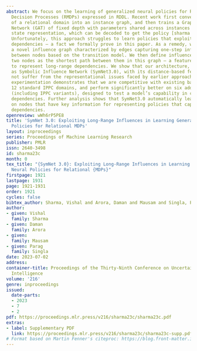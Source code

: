 ```yaml
---
abstract: We focus on the learning of generalized neural policies for Relational Markov
  Decision Processes (RMDPs) expressed in RDDL. Recent work first converts the instances
  of a relational domain into an instance graph, and then trains a Graph Attention
  Network (GAT) of fixed depth with parameters shared across instances to learn a
  state representation, which can be decoded to get the policy [sharma et al., 22].
  Unfortunately, this approach struggles to learn policies that exploit long-range
  dependencies – a fact we formally prove in this paper. As a remedy, we first construct
  a novel influence graph characterized by edges capturing one-step influence (dependence)
  between nodes based on the transition model. We then define influence distance between
  two nodes as the shortest path between them in this graph – a feature we exploit
  to represent long-range dependencies. We show that our architecture, referred to
  as Symbolic Influence Network (SymNet3.0), with its distance-based features, does
  not suffer from the representational issues faced by earlier approaches. Extensive
  experimentation demonstrates that we are competitive with existing baselines on
  12 standard IPPC domains, and perform significantly better on six additional domains
  (including IPPC variants), designed to test a model’s capability in capturing long-range
  dependencies. Further analysis shows that SymNet3.0 automatically learns to focus
  on nodes that have key information for representing policies that capture long-range
  dependencies.
openreview: wWh6rP5PE8
title: 'SymNet 3.0: Exploiting Long-Range Influences in Learning Generalized Neural
  Policies for Relational MDPs'
layout: inproceedings
series: Proceedings of Machine Learning Research
publisher: PMLR
issn: 2640-3498
id: sharma23c
month: 0
tex_title: "{SymNet 3.0}: Exploiting Long-Range Influences in Learning Generalized
  Neural Policies for Relational {MDPs}"
firstpage: 1921
lastpage: 1931
page: 1921-1931
order: 1921
cycles: false
bibtex_author: Sharma, Vishal and Arora, Daman and Mausam and Singla, Parag
author:
- given: Vishal
  family: Sharma
- given: Daman
  family: Arora
- given: 
  family: Mausam
- given: Parag
  family: Singla
date: 2023-07-02
address:
container-title: Proceedings of the Thirty-Ninth Conference on Uncertainty in Artificial
  Intelligence
volume: '216'
genre: inproceedings
issued:
  date-parts:
  - 2023
  - 7
  - 2
pdf: https://proceedings.mlr.press/v216/sharma23c/sharma23c.pdf
extras:
- label: Supplementary PDF
  link: https://proceedings.mlr.press/v216/sharma23c/sharma23c-supp.pdf
# Format based on Martin Fenner's citeproc: https://blog.front-matter.io/posts/citeproc-yaml-for-bibliographies/
---
```

